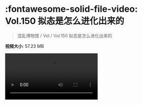 # :fontawesome-solid-file-video: Vol.150 拟态是怎么进化出来的

> 混乱博物馆 / Vol / Vol.150 拟态是怎么进化出来的

**视频大小**: 57.23 MB

<div class="video"><video src="https://file.hsyhx.top/archive/混乱博物馆/Vol/Vol.150 拟态是怎么进化出来的.mp4" controls preload>🤔 您的浏览器不支持 video 标签</video></div>